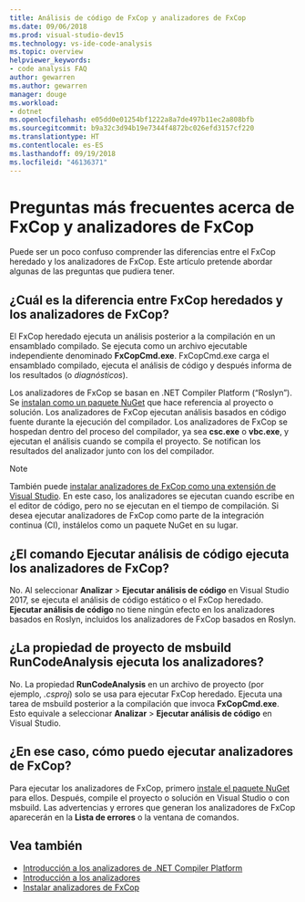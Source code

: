 ```yaml
---
title: Análisis de código de FxCop y analizadores de FxCop
ms.date: 09/06/2018
ms.prod: visual-studio-dev15
ms.technology: vs-ide-code-analysis
ms.topic: overview
helpviewer_keywords:
- code analysis FAQ
author: gewarren
ms.author: gewarren
manager: douge
ms.workload:
- dotnet
ms.openlocfilehash: e05dd0e01254bf1222a8a7de497b11ec2a808bfb
ms.sourcegitcommit: b9a32c3d94b19e7344f4872bc026efd3157cf220
ms.translationtype: HT
ms.contentlocale: es-ES
ms.lasthandoff: 09/19/2018
ms.locfileid: "46136371"
---
```

# <a name="frequently-asked-questions-about-fxcop-and-fxcop-analyzers"></a>Preguntas más frecuentes acerca de FxCop y analizadores de FxCop

Puede ser un poco confuso comprender las diferencias entre el FxCop heredado y los analizadores de FxCop. Este artículo pretende abordar algunas de las preguntas que pudiera tener.

## <a name="whats-the-difference-between-legacy-fxcop-and-fxcop-analyzers"></a>¿Cuál es la diferencia entre FxCop heredados y los analizadores de FxCop?

El FxCop heredado ejecuta un análisis posterior a la compilación en un ensamblado compilado. Se ejecuta como un archivo ejecutable independiente denominado **FxCopCmd.exe**. FxCopCmd.exe carga el ensamblado compilado, ejecuta el análisis de código y después informa de los resultados (o *diagnósticos*).

Los analizadores de FxCop se basan en .NET Compiler Platform (“Roslyn”). Se [instalan como un paquete NuGet](install-fxcop-analyzers.md#to-install-fxcop-analyzers-as-a-nuget-package) que hace referencia al proyecto o solución. Los analizadores de FxCop ejecutan análisis basados en código fuente durante la ejecución del compilador. Los analizadores de FxCop se hospedan dentro del proceso del compilador, ya sea **csc.exe** o **vbc.exe**, y ejecutan el análisis cuando se compila el proyecto. Se notifican los resultados del analizador junto con los del compilador.

> [!NOTE]
> También puede [instalar analizadores de FxCop como una extensión de Visual Studio](install-fxcop-analyzers.md#to-install-fxcop-analyzers-as-a-vsix). En este caso, los analizadores se ejecutan cuando escribe en el editor de código, pero no se ejecutan en el tiempo de compilación. Si desea ejecutar analizadores de FxCop como parte de la integración continua (CI), instálelos como un paquete NuGet en su lugar.

## <a name="does-the-run-code-analysis-command-run-fxcop-analyzers"></a>¿El comando Ejecutar análisis de código ejecuta los analizadores de FxCop?

No. Al seleccionar **Analizar** > **Ejecutar análisis de código** en Visual Studio 2017, se ejecuta el análisis de código estático o el FxCop heredado. **Ejecutar análisis de código** no tiene ningún efecto en los analizadores basados en Roslyn, incluidos los analizadores de FxCop basados en Roslyn.

## <a name="does-the-runcodeanalysis-msbuild-project-property-run-analyzers"></a>¿La propiedad de proyecto de msbuild RunCodeAnalysis ejecuta los analizadores?

No. La propiedad **RunCodeAnalysis** en un archivo de proyecto (por ejemplo, *.csproj*) solo se usa para ejecutar FxCop heredado. Ejecuta una tarea de msbuild posterior a la compilación que invoca **FxCopCmd.exe**. Esto equivale a seleccionar **Analizar** > **Ejecutar análisis de código** en Visual Studio.

## <a name="so-how-do-i-run-fxcop-analyzers-then"></a>¿En ese caso, cómo puedo ejecutar analizadores de FxCop?

Para ejecutar los analizadores de FxCop, primero [instale el paquete NuGet](install-fxcop-analyzers.md) para ellos. Después, compile el proyecto o solución en Visual Studio o con msbuild. Las advertencias y errores que generan los analizadores de FxCop aparecerán en la **Lista de errores** o la ventana de comandos.

## <a name="see-also"></a>Vea también

- [Introducción a los analizadores de .NET Compiler Platform](roslyn-analyzers-overview.md)
- [Introducción a los analizadores](fxcop-analyzers.yml)
- [Instalar analizadores de FxCop](install-fxcop-analyzers.md)
